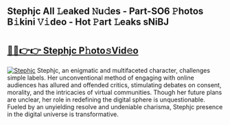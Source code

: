 ## Stephjc All 𝙻eaked 𝙽u𝚍es - Part-SO6 𝙿hotos B𝚒kini 𝚅𝚒deo - Hot 𝙿art 𝙻eaks sNiBJ

# <h2><a href="http://ld1s5w.urlbe.top/?page=Stephjc">🔗🔗👉👉 Stephjc P𝚑oto𝚜Vid𝚎o</a></h2>

[![Stephjc](https://i.imgur.com/eBuTRDB.gif)](http://ld1s5w.urlbe.top/?page=Stephjc)
Stephjc, an enigmatic and multifaceted character, challenges simple labels. Her unconventional method of engaging with online audiences has allured and offended critics, stimulating debates on consent, morality, and the intricacies of virtual communities. Though her future plans are unclear, her role in redefining the digital sphere is unquestionable. Fueled by an unyielding resolve and undeniable charisma, Stephjc presence in the digital universe is transformative.
